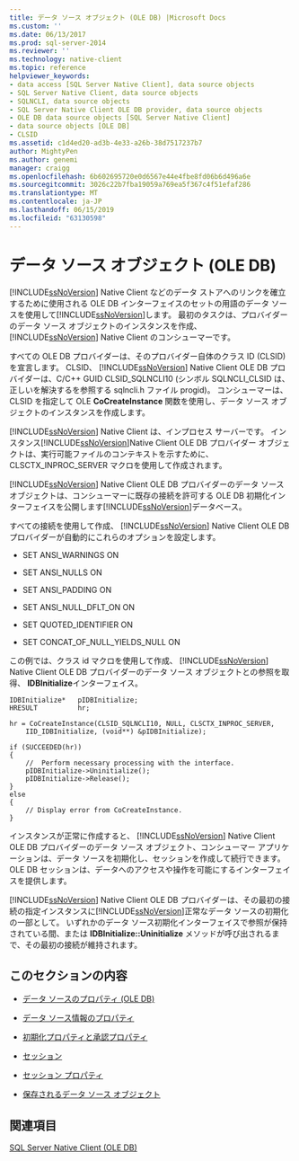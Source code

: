 ```yaml
---
title: データ ソース オブジェクト (OLE DB) |Microsoft Docs
ms.custom: ''
ms.date: 06/13/2017
ms.prod: sql-server-2014
ms.reviewer: ''
ms.technology: native-client
ms.topic: reference
helpviewer_keywords:
- data access [SQL Server Native Client], data source objects
- SQL Server Native Client, data source objects
- SQLNCLI, data source objects
- SQL Server Native Client OLE DB provider, data source objects
- OLE DB data source objects [SQL Server Native Client]
- data source objects [OLE DB]
- CLSID
ms.assetid: c1d4ed20-ad3b-4e33-a26b-38d7517237b7
author: MightyPen
ms.author: genemi
manager: craigg
ms.openlocfilehash: 6b602695720e0d6567e44e4fbe8fd06b6d496a6e
ms.sourcegitcommit: 3026c22b7fba19059a769ea5f367c4f51efaf286
ms.translationtype: MT
ms.contentlocale: ja-JP
ms.lasthandoff: 06/15/2019
ms.locfileid: "63130598"
---
```

# <a name="data-source-objects-ole-db"></a>データ ソース オブジェクト (OLE DB)
  [!INCLUDE[ssNoVersion](../../includes/ssnoversion-md.md)] Native Client などのデータ ストアへのリンクを確立するために使用される OLE DB インターフェイスのセットの用語のデータ ソースを使用して[!INCLUDE[ssNoVersion](../../includes/ssnoversion-md.md)]します。 最初のタスクは、プロバイダーのデータ ソース オブジェクトのインスタンスを作成、 [!INCLUDE[ssNoVersion](../../includes/ssnoversion-md.md)] Native Client のコンシューマーです。  
  
 すべての OLE DB プロバイダーは、そのプロバイダー自体のクラス ID (CLSID) を宣言します。 CLSID、 [!INCLUDE[ssNoVersion](../../includes/ssnoversion-md.md)] Native Client OLE DB プロバイダーは、C/C++ GUID CLSID_SQLNCLI10 (シンボル SQLNCLI_CLSID は、正しいを解決するを参照する sqlncli.h ファイル progid)。 コンシューマーは、CLSID を指定して OLE **CoCreateInstance** 関数を使用し、データ ソース オブジェクトのインスタンスを作成します。  
  
 [!INCLUDE[ssNoVersion](../../includes/ssnoversion-md.md)] Native Client は、インプロセス サーバーです。 インスタンス[!INCLUDE[ssNoVersion](../../includes/ssnoversion-md.md)]Native Client OLE DB プロバイダー オブジェクトは、実行可能ファイルのコンテキストを示すために、CLSCTX_INPROC_SERVER マクロを使用して作成されます。  
  
 [!INCLUDE[ssNoVersion](../../includes/ssnoversion-md.md)] Native Client OLE DB プロバイダーのデータ ソース オブジェクトは、コンシューマーに既存の接続を許可する OLE DB 初期化インターフェイスを公開します[!INCLUDE[ssNoVersion](../../includes/ssnoversion-md.md)]データベース。  
  
 すべての接続を使用して作成、 [!INCLUDE[ssNoVersion](../../includes/ssnoversion-md.md)] Native Client OLE DB プロバイダーが自動的にこれらのオプションを設定します。  
  
-   SET ANSI_WARNINGS ON  
  
-   SET ANSI_NULLS ON  
  
-   SET ANSI_PADDING ON  
  
-   SET ANSI_NULL_DFLT_ON ON  
  
-   SET QUOTED_IDENTIFIER ON  
  
-   SET CONCAT_OF_NULL_YIELDS_NULL ON  
  
 この例では、クラス id マクロを使用して作成、 [!INCLUDE[ssNoVersion](../../includes/ssnoversion-md.md)] Native Client OLE DB プロバイダーのデータ ソース オブジェクトとの参照を取得、 **IDBInitialize**インターフェイス。  
  
```  
IDBInitialize*   pIDBInitialize;  
HRESULT          hr;  
  
hr = CoCreateInstance(CLSID_SQLNCLI10, NULL, CLSCTX_INPROC_SERVER,  
    IID_IDBInitialize, (void**) &pIDBInitialize);  
  
if (SUCCEEDED(hr))  
{  
    //  Perform necessary processing with the interface.  
    pIDBInitialize->Uninitialize();  
    pIDBInitialize->Release();  
}  
else  
{  
    // Display error from CoCreateInstance.  
}  
```  
  
 インスタンスが正常に作成すると、 [!INCLUDE[ssNoVersion](../../includes/ssnoversion-md.md)] Native Client OLE DB プロバイダーのデータ ソース オブジェクト、コンシューマー アプリケーションは、データ ソースを初期化し、セッションを作成して続行できます。 OLE DB セッションは、データへのアクセスや操作を可能にするインターフェイスを提供します。  
  
 [!INCLUDE[ssNoVersion](../../includes/ssnoversion-md.md)] Native Client OLE DB プロバイダーは、その最初の接続の指定インスタンスに[!INCLUDE[ssNoVersion](../../includes/ssnoversion-md.md)]正常なデータ ソースの初期化の一部として。 いずれかのデータ ソース初期化インターフェイスで参照が保持されている間、または **IDBInitialize::Uninitialize** メソッドが呼び出されるまで、その最初の接続が維持されます。  
  
## <a name="in-this-section"></a>このセクションの内容  
  
-   [データ ソースのプロパティ &#40;OLE DB&#41;](data-source-properties-ole-db.md)  
  
-   [データ ソース情報のプロパティ](data-source-information-properties.md)  
  
-   [初期化プロパティと承認プロパティ](initialization-and-authorization-properties.md)  
  
-   [セッション](sessions.md)  
  
-   [セッション プロパティ](session-properties-sql-server-native-client-ole-db-provider.md)  
  
-   [保存されるデータ ソース オブジェクト](persisted-data-source-objects.md)  
  
## <a name="see-also"></a>関連項目  
 [SQL Server Native Client &#40;OLE DB&#41;](../native-client/ole-db/sql-server-native-client-ole-db.md)  
  
  
